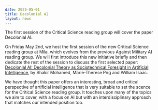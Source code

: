 ```yaml
---
date: 2025-05-01
title: Decolonial AI
layout: news
---
```

The first session of the Critical Science reading group will cover the paper Decolonial AI.

On Friday May 2nd, we host the first session of the new Critical Science reading group at Mila, which evolves from the previous Against Military AI reading group. We will first introduce this new initiative briefly and then dedicate the rest of the session to discuss the first selected paper: [Decolonial AI: Decolonial Theory as Sociotechnical Foresight in Artificial Intelligence](https://arxiv.org/abs/2007.04068), by Shakir Mohamed, Marie-Therese Png and William Isaac.

We have thought this paper offers an interesting, broad and critical perspective of artificial intelligence that is very suitable to set the scence for the Critical Science reading group. It touches upon many of the topics we aim to cover, with a focus on AI but with an interdisciplinary approach that matches our intended position too.
